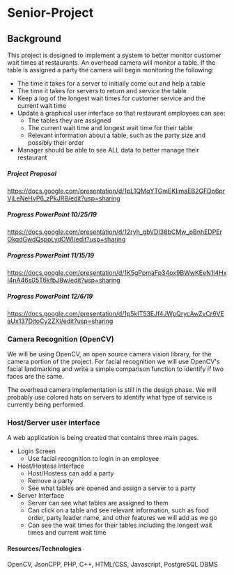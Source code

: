 # Senior-Project

## Background 

This project is designed to implement a system to better monitor customer wait times at restaurants. 
An overhead camera will monitor a table. If the table is assigned a party the camera will begin monitoring the following:
  * The time it takes for a server to initially come out and help a table
  * The time it takes for servers to return and service the table 
  * Keep a log of the longest wait times for customer service and the current wait time
  * Update a graphical user interface so that restaurant employees can see:
    * The tables they are assigned
    * The current wait time and longest wait time for their table 
    * Relevant information about a table, such as the party size and possibly their order 
  * Manager should be able to see ALL data to better manage their restaurant
  
##### Project Proposal 
https://docs.google.com/presentation/d/1pL1QMqYTGmEKIimaEB2GFDp6prVjLeNeHyP6_zPkJR8/edit?usp=sharing
##### Progress PowerPoint 10/25/19 
https://docs.google.com/presentation/d/12ryh_gbVDI38bCMw_pBnhEDPErOkqdGwdQsppLydOWI/edit?usp=sharing
##### Progress PowerPoint 11/15/19 
https://docs.google.com/presentation/d/1K5gPpmaFp34ox9BWwKEeN1l4HxI4nA46s05T6kfbJ8w/edit?usp=sharing
##### Progress PowerPoint 12/6/19  
https://docs.google.com/presentation/d/1p5kIT53EJf4JWpQrycAwZvCr6VEaUx137DjtoCy2ZXI/edit?usp=sharing

### Camera Recognition (OpenCV)

We will be using OpenCV, an open source camera vision library, for the camera portion of the project. 
For facial recognition we will use OpenCV's facial landmarking and write a simple comparison function to identify 
if two faces are the same. 

The overhead camera implementation is still in the design phase. We will probably use colored hats on servers to identify 
what type of service is currently being performed. 

### Host/Server user interface 

A web application is being created that contains three main pages.

* Login Screen 
  * Use facial recognition to login in an employee 
* Host/Hostess Interface
  * Host/Hostess can add a party
  * Remove a party 
  * See what tables are opened and assign a server to a party 
* Server Interface 
  * Server can see what tables are assigned to them
  * Can click on a table and see relevant information, such as food order,
    party leader name, and other features we will add as we go
  * Can see the wait times for their tables including the longest wait times and current wait time
#### Resources/Technologies 
OpenCV, JsonCPP, PHP, C++, HTML/CSS, Javascript, PostgreSQL DBMS


